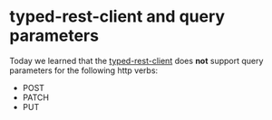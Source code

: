 # typed-rest-client and query parameters

Today we learned that the [typed-rest-client](https://github.com/microsoft/typed-rest-client) does **not** support query parameters for the following http verbs:

* POST
* PATCH
* PUT

